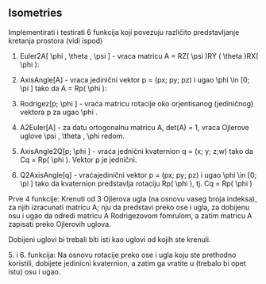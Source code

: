 ## Isometries

Implementirati i testirati 6 funkcija koji povezuju različito predstavljanje kretanja prostora (vidi ispod)

1. Euler2A[ \phi , \theta , \psi ] - vraca matricu A = RZ( \psi )RY ( \theta )RX( \phi ):

2. AxisAngle[A] - vraca jedinični vektor p = (px; py; pz) i ugao \phi \in [0;    \pi ] tako da A = Rp( \phi ):

3. Rodrigez[p; \phi ] - vraća matricu rotacije oko orjentisanog (jediničnog) vektora p za ugao \phi .

4. A2Euler[A] - za datu ortogonalnu matricu A, det(A) = 1, vraca Ojlerove uglove   \psi , \theta , \phi redom.

5. AxisAngle2Q[p; \phi ] - vraća jednični kvaternion q = (x; y; z;w) tako da Cq = Rp( \phi ). Vektor p je jednični.

6. Q2AxisAngle[q] - vraćajedinični vektor p = (px; py; pz) i ugao  \phi \in  [0; \pi ]  tako da kvaternion predstavlja rotaciju Rp( \phi ), tj. Cq = Rp( \phi )

Prve 4 funkcije: Krenuti od 3 Ojlerova ugla (na osnovu vaseg broja indeksa), za njih izracunati matricu A; nju da predstavi preko ose i ugla, za dobijenu osu i ugao da odredi matricu A  Rodrigezovom fomrulom, a zatim matricu A zapisati preko Ojlerovih uglova. 

Dobijeni uglovi bi trebali biti isti kao uglovi od kojih ste krenuli. 

5\. i 6. funkcija: Na osnovu rotacije preko ose i ugla koju ste prethodno koristili, dobijete jedinicni kvaternion, a zatim ga vratite u (trebalo bi opet istu) osu i ugao.